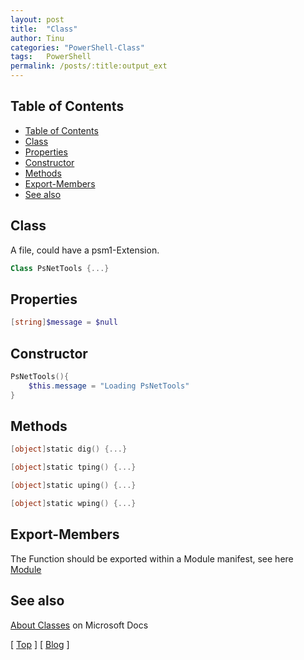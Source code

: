 ```yaml
---
layout: post
title:  "Class"
author: Tinu
categories: "PowerShell-Class"
tags:   PowerShell
permalink: /posts/:title:output_ext
---
```


## Table of Contents

- [Table of Contents](#table-of-contents)
- [Class](#class)
- [Properties](#properties)
- [Constructor](#constructor)
- [Methods](#methods)
- [Export-Members](#export-members)
- [See also](#see-also)

## Class

A file, could have a psm1-Extension.

````powershell
Class PsNetTools {...}
````

## Properties

````powershell
[string]$message = $null
````

## Constructor

````powershell
PsNetTools(){
    $this.message = "Loading PsNetTools"
}
````

## Methods

````powershell
[object]static dig() {...}

[object]static tping() {...}

[object]static uping() {...}

[object]static wping() {...}
````

## Export-Members

The Function should be exported within a Module manifest, see here [Module](/posts/module.html#export-members)

## See also

[About Classes](https://docs.microsoft.com/en-us/powershell/module/microsoft.powershell.core/about/about_classes?view=powershell-6) on Microsoft Docs

[ [Top](#table-of-contents) ] [ [Blog](../categories.html) ]
